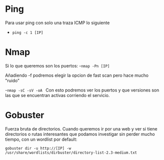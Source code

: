 # Ping

Para usar ping con solo una traza ICMP lo siguiente
- `ping -c 1 [IP]`

# Nmap
Si lo que queremos son los puertos:
-`nmap -Pn [IP]` 

Añadiendo -f podremos elegir la opcion de fast scan pero hace mucho "ruido"

-`nmap -sC -sV -oA ` 
	Con esto podremos ver los puertos y que versiones son las que se encuentran activas corriendo el servicio.



# Gobuster
Fuerza bruta de directorios. Cuando queremos ir por una web y ver si tiene directorios o rutas interesantes que podamos investigar sin perder mucho tiempo, con un wordlist por default:

`gobuster dir -u http://[IP] -w /usr/share/wordlists/dirbuster/directory-list-2.3-medium.txt`
